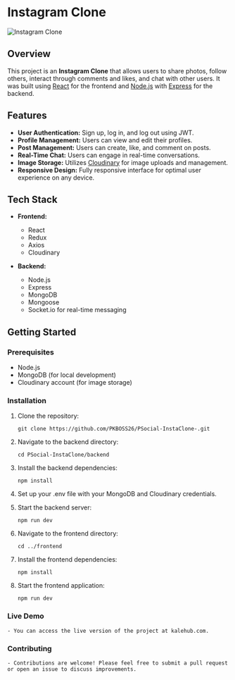 # Instagram Clone

![Instagram Clone](https://uploads-ssl.webflow.com/5fc62316968f80a3f45ab617/60f95f927da121ceabc4521d_alexander-shatov-71Qk8ODIBko-unsplash.jpg)

## Overview

This project is an **Instagram Clone** that allows users to share photos, follow others, interact through comments and likes, and chat with other users. It was built using [React](https://reactjs.org/) for the frontend and [Node.js](https://nodejs.org/) with [Express](https://expressjs.com/) for the backend.

## Features

- **User Authentication:** Sign up, log in, and log out using JWT.
- **Profile Management:** Users can view and edit their profiles.
- **Post Management:** Users can create, like, and comment on posts.
- **Real-Time Chat:** Users can engage in real-time conversations.
- **Image Storage:** Utilizes [Cloudinary](https://cloudinary.com/) for image uploads and management.
- **Responsive Design:** Fully responsive interface for optimal user experience on any device.

## Tech Stack

- **Frontend:**
  - React
  - Redux
  - Axios
  - Cloudinary

- **Backend:**
  - Node.js
  - Express
  - MongoDB
  - Mongoose
  - Socket.io for real-time messaging

## Getting Started

### Prerequisites

- Node.js
- MongoDB (for local development)
- Cloudinary account (for image storage)

### Installation

1. Clone the repository:

   ```
   git clone https://github.com/PKBOSS26/PSocial-InstaClone-.git
   ```

2. Navigate to the backend directory:
    ```
    cd PSocial-InstaClone/backend
    ```

3. Install the backend dependencies:
    ```
    npm install
    ```

4. Set up your .env file with your MongoDB and Cloudinary credentials.

5. Start the backend server:
    ```
    npm run dev
    ```

6. Navigate to the frontend directory:
    ```
    cd ../frontend
    ```

7. Install the frontend dependencies:
    ```
    npm install
    ```

8. Start the frontend application:
    ```
    npm run dev
    ```

### Live Demo
    - You can access the live version of the project at kalehub.com.

### Contributing
    - Contributions are welcome! Please feel free to submit a pull request or open an issue to discuss improvements.